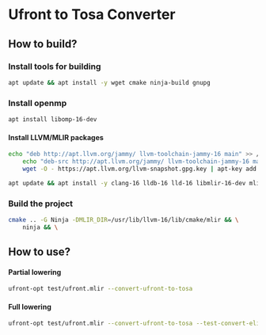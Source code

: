 # Ufront to Tosa Converter

## How to build?

### Install tools for building
```sh
apt update && apt install -y wget cmake ninja-build gnupg
```

### Install openmp
```sh
apt install libomp-16-dev
```

#### Install LLVM/MLIR packages
```sh
echo "deb http://apt.llvm.org/jammy/ llvm-toolchain-jammy-16 main" >> /etc/apt/sources.list && \
    echo "deb-src http://apt.llvm.org/jammy/ llvm-toolchain-jammy-16 main" >> /etc/apt/sources.list && \
    wget -O - https://apt.llvm.org/llvm-snapshot.gpg.key | apt-key add

apt update && apt install -y clang-16 lldb-16 lld-16 libmlir-16-dev mlir-16-tools   
```

### Build the project
```sh
cmake .. -G Ninja -DMLIR_DIR=/usr/lib/llvm-16/lib/cmake/mlir && \
    ninja && \
```
## How to use?

#### Partial lowering
```sh
ufront-opt test/ufront.mlir --convert-ufront-to-tosa
```

#### Full lowering
```sh
ufront-opt test/ufront.mlir --convert-ufront-to-tosa --test-convert-elided-to-const
```